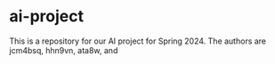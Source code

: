 # ai-project
This is a repository for our AI project for Spring 2024. The authors are jcm4bsq, hhn9vn, ata8w, and 